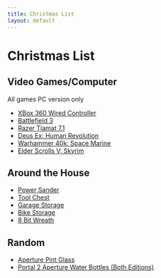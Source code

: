 ```yaml
---
title: Christmas List
layout: default
---
```


# Christmas List

## Video Games/Computer 
All games PC version only
* [XBox 360 Wired Controller](http://goo.gl/kWEYI)
* [Battlefield 3][Battlefield]
* [Razer Tiamat 7.1](http://www.razerzone.com/tiamat/en)
* [Deus Ex: Human Revolution][DeusEx]
* [Warhammer 40k: Space Marine][Warhammer]
* [Elder Scrolls V: Skyrim][Skyrim]

## Around the House
* [Power Sander](http://goo.gl/3N2Mn)
* [Tool Chest](http://goo.gl/J3nvR)
* [Garage Storage](http://goo.gl/YoV9Y)
* [Bike Storage](http://goo.gl/STh8x)
* [8 Bit Wreath](http://goo.gl/fBeba)

## Random
* [Aperture Pint Glass](http://www.thinkgeek.com/interests/giftsforhim/e917/)
* [Portal 2 Aperture Water Bottles (Both Editions)](http://goo.gl/aN9LI)

[Battlefield]: http://goo.gl/M3aKh "Battlefield 3"
[Skyrim]: http://goo.gl/UOOTH "Skyrim"
[Warhammer]: http://goo.gl/3Q1wl "Warhammer"
[DeusEx]: http://goo.gl/yjeoC
[Printer]: http://goo.gl/AITOl
